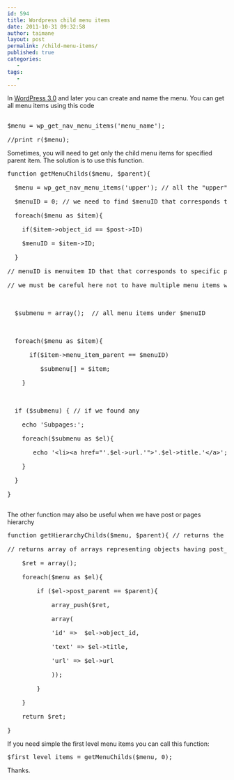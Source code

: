 ```yaml
---
id: 594
title: Wordpress child menu items
date: 2011-10-31 09:32:58
author: taimane
layout: post
permalink: /child-menu-items/
published: true
categories:
   -
tags:
   -
---
```

In <a title="WordPress 3.0" href="http://wordpress.org/news/2010/06/thelonious/">WordPress 3.0</a> and later you can create and name the menu. You can get all menu items using this code
<pre>
$menu = wp_get_nav_menu_items('menu_name');
//print_r($menu);</pre>

Sometimes, you will need to get only the child menu items for specified parent item. The solution is to use this function.
<pre>function getMenuChilds($menu, $parent){
  $menu = wp_get_nav_menu_items('upper'); // all the "upper" menu items array
  $menuID = 0; // we need to find $menuID that corresponds to the post ID
  foreach($menu as $item){
    if($item-&gt;object_id == $post-&gt;ID)
    $menuID = $item-&gt;ID;
  }
// menuID is menuitem ID that that corresponds to specific postID
// we must be careful here not to have multiple menu items with the same postID

  $submenu = array();  // all menu items under $menuID

  foreach($menu as $item){
      if($item-&gt;menu_item_parent == $menuID)
         $submenu[] = $item;
    }    

  if ($submenu) { // if we found any
    echo 'Subpages:';
    foreach($submenu as $el){
       echo '&lt;li&gt;&lt;a href="'.$el-&gt;url.'"&gt;'.$el-&gt;title.'&lt;/a&gt;'; echo '&lt;/li&gt;';
    }
  }
}
</pre>

The other function may also be useful when we have post or pages hierarchy
<pre>function getHierarchyChilds($menu, $parent){ // returns the array
// returns array of arrays representing objects having post_parent ==$parent
	$ret = array();
	foreach($menu as $el){
		if ($el-&gt;post_parent == $parent){
			array_push($ret,
			array(
			'id' =&gt;	$el-&gt;object_id,
			'text' =&gt; $el-&gt;title,
			'url' =&gt; $el-&gt;url
			));
		}
	}
	return $ret;
}</pre>
If you need simple the first level menu items you can call this function:
<pre>$first_level_items = getMenuChilds($menu, 0);</pre>
Thanks.  

